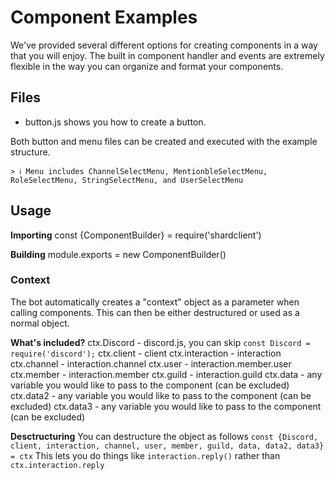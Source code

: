 # Component Examples

We've provided several different options for creating components in a way that you will enjoy. The built in component handler and events are extremely flexible in the way you can organize and format your components.

## Files

- button.js shows you how to create a button.

Both button and menu files can be created and executed with the example structure. 
```
> ℹ️ Menu includes ChannelSelectMenu, MentionbleSelectMenu, RoleSelectMenu, StringSelectMenu, and UserSelectMenu
```

## Usage

**Importing**
const {ComponentBuilder} = require('shardclient')

**Building**
module.exports  =  new  ComponentBuilder()

### Context
The bot automatically creates a "context" object as a parameter when calling components. This can then be either destructured or used as a normal object.

**What's included?**
ctx.Discord - discord.js, you can skip `const Discord = require('discord');`
ctx.client - client
ctx.interaction - interaction
ctx.channel - interaction.channel
ctx.user - interaction.member.user
ctx.member - interaction.member
ctx.guild - interaction.guild
ctx.data - any variable you would like to pass to the component (can be excluded)
ctx.data2 - any variable you would like to pass to the component (can be excluded)
ctx.data3 - any variable you would like to pass to the component (can be excluded)

**Desctructuring**
You can destructure the object as follows
`const {Discord, client, interaction, channel, user, member, guild, data, data2, data3} = ctx`
This lets you do things like `interaction.reply()` rather than `ctx.interaction.reply`